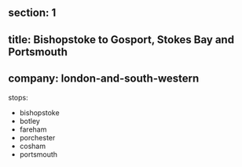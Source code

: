 ﻿section: 1
----
title: Bishopstoke to Gosport, Stokes Bay and Portsmouth
----
company: london-and-south-western
----
stops:
- bishopstoke
- botley
- fareham
- porchester
- cosham
- portsmouth
